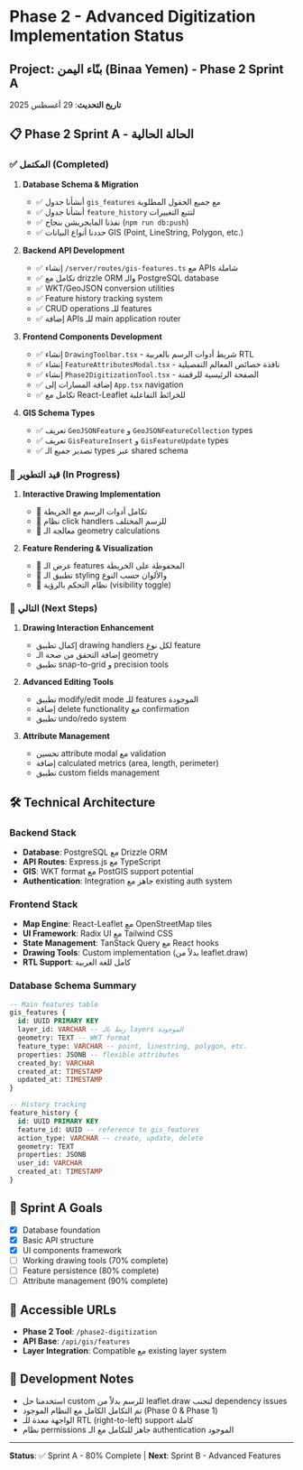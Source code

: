 # Phase 2 - Advanced Digitization Implementation Status

## Project: بنّاء اليمن (Binaa Yemen) - Phase 2 Sprint A
**تاريخ التحديث**: 29 أغسطس 2025

## 📋 Phase 2 Sprint A - الحالة الحالية

### ✅ المكتمل (Completed)
1. **Database Schema & Migration**
   - ✅ أنشأنا جدول `gis_features` مع جميع الحقول المطلوبة
   - ✅ أنشأنا جدول `feature_history` لتتبع التغييرات
   - ✅ نفذنا المايجريشن بنجاح (`npm run db:push`)
   - ✅ حددنا أنواع البيانات GIS (Point, LineString, Polygon, etc.)

2. **Backend API Development** 
   - ✅ إنشاء `/server/routes/gis-features.ts` مع APIs شاملة
   - ✅ تكامل مع drizzle ORM والـ PostgreSQL database
   - ✅ WKT/GeoJSON conversion utilities
   - ✅ Feature history tracking system
   - ✅ CRUD operations للـ features
   - ✅ إضافة APIs للـ main application router

3. **Frontend Components Development**
   - ✅ إنشاء `DrawingToolbar.tsx` - شريط أدوات الرسم بالعربية RTL
   - ✅ إنشاء `FeatureAttributesModal.tsx` - نافذة خصائص المعالم التفصيلية
   - ✅ إنشاء `Phase2DigitizationTool.tsx` - الصفحة الرئيسية للرقمنة
   - ✅ إضافة المسارات إلى `App.tsx` navigation
   - ✅ تكامل مع React-Leaflet للخرائط التفاعلية

4. **GIS Schema Types**
   - ✅ تعريف `GeoJSONFeature` و `GeoJSONFeatureCollection` types
   - ✅ تعريف `GisFeatureInsert` و `GisFeatureUpdate` types
   - ✅ تصدير جميع الـ types عبر shared schema

### 🔄 قيد التطوير (In Progress)
1. **Interactive Drawing Implementation**
   - 🔄 تكامل أدوات الرسم مع الخريطة
   - 🔄 نظام click handlers للرسم المختلف
   - 🔄 معالجة الـ geometry calculations

2. **Feature Rendering & Visualization**
   - 🔄 عرض الـ features المحفوظة على الخريطة
   - 🔄 تطبيق الـ styling والألوان حسب النوع
   - 🔄 نظام التحكم بالرؤية (visibility toggle)

### 📅 التالي (Next Steps)
1. **Drawing Interaction Enhancement**
   - إكمال تطبيق drawing handlers لكل نوع feature
   - إضافة التحقق من صحة الـ geometry
   - تطبيق snap-to-grid و precision tools

2. **Advanced Editing Tools**
   - تطبيق modify/edit mode للـ features الموجودة
   - إضافة delete functionality مع confirmation
   - تطبيق undo/redo system

3. **Attribute Management**
   - تحسين attribute modal مع validation
   - إضافة calculated metrics (area, length, perimeter)
   - تطبيق custom fields management

## 🛠️ Technical Architecture

### Backend Stack
- **Database**: PostgreSQL مع Drizzle ORM
- **API Routes**: Express.js مع TypeScript
- **GIS**: WKT format مع PostGIS support potential
- **Authentication**: Integration جاهز مع existing auth system

### Frontend Stack  
- **Map Engine**: React-Leaflet مع OpenStreetMap tiles
- **UI Framework**: Radix UI مع Tailwind CSS
- **State Management**: TanStack Query مع React hooks
- **Drawing Tools**: Custom implementation (بدلاً من leaflet.draw)
- **RTL Support**: كامل للغة العربية

### Database Schema Summary
```sql
-- Main features table
gis_features {
  id: UUID PRIMARY KEY
  layer_id: VARCHAR -- ربط بالـ layers الموجودة
  geometry: TEXT -- WKT format
  feature_type: VARCHAR -- point, linestring, polygon, etc.
  properties: JSONB -- flexible attributes
  created_by: VARCHAR
  created_at: TIMESTAMP
  updated_at: TIMESTAMP
}

-- History tracking
feature_history {
  id: UUID PRIMARY KEY
  feature_id: UUID -- reference to gis_features
  action_type: VARCHAR -- create, update, delete
  geometry: TEXT
  properties: JSONB  
  user_id: VARCHAR
  created_at: TIMESTAMP
}
```

## 🎯 Sprint A Goals
- [x] Database foundation
- [x] Basic API structure
- [x] UI components framework
- [ ] Working drawing tools (70% complete)
- [ ] Feature persistence (80% complete)
- [ ] Attribute management (90% complete)

## 🔗 Accessible URLs
- **Phase 2 Tool**: `/phase2-digitization`
- **API Base**: `/api/gis/features`
- **Layer Integration**: Compatible مع existing layer system

## 📝 Development Notes
- استخدمنا حل custom للرسم بدلاً من leaflet.draw لتجنب dependency issues
- تم التكامل الكامل مع النظام الموجود (Phase 0 & Phase 1)
- الواجهة معدة للـ RTL (right-to-left) support كاملة
- نظام permissions جاهز للتكامل مع الـ authentication الموجود

---
**Status**: ✅ Sprint A - 80% Complete | **Next**: Sprint B - Advanced Features